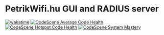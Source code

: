 # PetrikWifi.hu GUI and RADIUS server
[![wakatime](https://wakatime.com/badge/github/NovySoft/PetrikWifi.svg)](https://wakatime.com/badge/github/NovySoft/PetrikWifi)
[![CodeScene Average Code Health](https://codescene.io/projects/68245/status-badges/average-code-health)](https://codescene.io/projects/68245)
[![CodeScene Hotspot Code Health](https://codescene.io/projects/68245/status-badges/hotspot-code-health)](https://codescene.io/projects/68245)
[![CodeScene System Mastery](https://codescene.io/projects/68245/status-badges/system-mastery)](https://codescene.io/projects/68245)